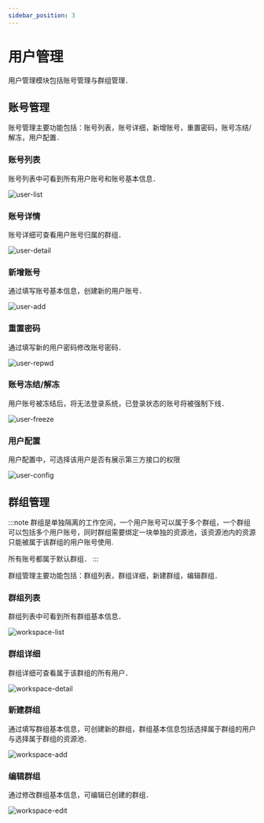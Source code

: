 ```yaml
---
sidebar_position: 3
---
```


# 用户管理

用户管理模块包括账号管理与群组管理．

## 账号管理

账号管理主要功能包括：账号列表，账号详细，新增账号，重置密码，账号冻结/解冻，用户配置．

### 账号列表

账号列表中可看到所有用户账号和账号基本信息．

![user-list](./image/user-list.png)

### 账号详情

账号详细可查看用户账号归属的群组．

![user-detail](./image/user-detail.png)

### 新增账号

通过填写账号基本信息，创建新的用户账号．

![user-add](./image/user-add.png)

### 重置密码

通过填写新的用户密码修改账号密码．

![user-repwd](./image/user-repwd.png)

### 账号冻结/解冻

用户账号被冻结后，将无法登录系统，已登录状态的账号将被强制下线．

![user-freeze](./image/user-freeze.png)

### 用户配置

用户配置中，可选择该用户是否有展示第三方接口的权限

![user-config](./image/user-config.png)


## 群组管理

:::note
群组是单独隔离的工作空间，一个用户账号可以属于多个群组，一个群组可以包括多个用户账号，同时群组需要绑定一块单独的资源池，该资源池内的资源只能被属于该群组的用户账号使用.

所有账号都属于默认群组．
:::

群组管理主要功能包括：群组列表，群组详细，新建群组，编辑群组．

### 群组列表

群组列表中可看到所有群组基本信息．

![workspace-list](./image/workspace-list.png)

### 群组详细

群组详细可查看属于该群组的所有用户．

![workspace-detail](./image/workspace-detail.png)

### 新建群组

通过填写群组基本信息，可创建新的群组，群组基本信息包括选择属于群组的用户与选择属于群组的资源池．

![workspace-add](./image/workspace-add.png)

### 编辑群组

通过修改群组基本信息，可编辑已创建的群组．

![workspace-edit](./image/workspace-edit.png)
